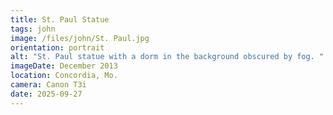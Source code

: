 ```yaml
---
title: St. Paul Statue
tags: john
image: /files/john/St. Paul.jpg
orientation: portrait
alt: "St. Paul statue with a dorm in the background obscured by fog. "
imageDate: December 2013
location: Concordia, Mo.
camera: Canon T3i
date: 2025-09-27
---
```

